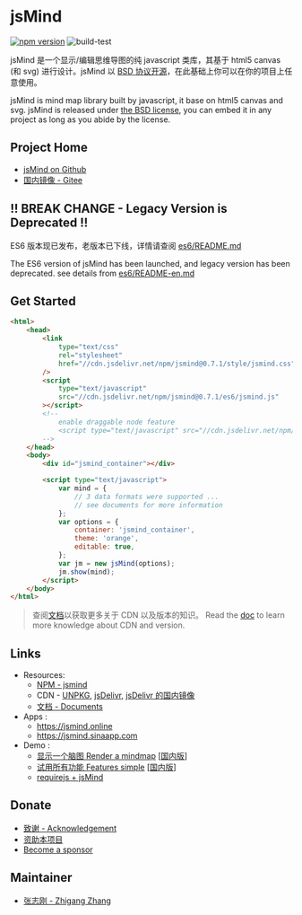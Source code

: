 # jsMind

[![npm version](https://badge.fury.io/js/jsmind.svg)](https://www.npmjs.com/package/jsmind)
![build-test](https://github.com/hizzgdev/jsmind/actions/workflows/node.js.yml/badge.svg)

jsMind 是一个显示/编辑思维导图的纯 javascript 类库，其基于 html5 canvas (和 svg) 进行设计。jsMind 以 [BSD 协议开源](LICENSE)，在此基础上你可以在你的项目上任意使用。

jsMind is mind map library built by javascript, it base on html5 canvas and svg. jsMind is released under [the BSD license](LICENSE), you can embed it in any project as long as you abide by the license.

## Project Home

-   [jsMind on Github](https://github.com/hizzgdev/jsmind)
-   [国内镜像 - Gitee](https://gitee.com/hizzgdev/jsmind)

## !! BREAK CHANGE - Legacy Version is Deprecated !!

ES6 版本现已发布，老版本已下线，详情请查阅 [es6/README.md](es6/README.md)

The ES6 version of jsMind has been launched, and legacy version has been deprecated. see details from [es6/README-en.md](es6/README-en.md)

## Get Started

```html
<html>
    <head>
        <link
            type="text/css"
            rel="stylesheet"
            href="//cdn.jsdelivr.net/npm/jsmind@0.7.1/style/jsmind.css"
        />
        <script
            type="text/javascript"
            src="//cdn.jsdelivr.net/npm/jsmind@0.7.1/es6/jsmind.js"
        ></script>
        <!--
            enable draggable node feature
            <script type="text/javascript" src="//cdn.jsdelivr.net/npm/jsmind@0.7.1/es6/jsmind.draggable-node.js"></script>
        -->
    </head>
    <body>
        <div id="jsmind_container"></div>

        <script type="text/javascript">
            var mind = {
                // 3 data formats were supported ...
                // see documents for more information
            };
            var options = {
                container: 'jsmind_container',
                theme: 'orange',
                editable: true,
            };
            var jm = new jsMind(options);
            jm.show(mind);
        </script>
    </body>
</html>
```

> 查阅[文档](docs/zh/1.usage.md)以获取更多关于 CDN 以及版本的知识。 Read the [doc](docs/en/1.usage.md) to learn more knowledge about CDN and version.

## Links

-   Resources:
    -   [NPM - jsmind](https://www.npmjs.com/package/jsmind)
    -   CDN - [UNPKG](https://unpkg.com/browse/jsmind/), [jsDelivr](https://www.jsdelivr.com/package/npm/jsmind/), [jsDelivr 的国内镜像](https://jsd.onmicrosoft.cn/npm/jsmind/)
    -   [文档 - Documents](https://hizzgdev.github.io/jsmind/docs)
-   Apps :
    -   <https://jsmind.online>
    -   <https://jsmind.sinaapp.com>
-   Demo :
    -   [显示一个脑图 Render a mindmap](https://hizzgdev.github.io/jsmind/example/1_basic.html) [[国内版](https://hizzgdev.github.io/jsmind/example/1_basic_cn.html)]
    -   [试用所有功能 Features simple](https://hizzgdev.github.io/jsmind/example/2_features.html) [[国内版](https://hizzgdev.github.io/jsmind/example/2_features_cn.html)]
    -   [requirejs + jsMind](https://hizzgdev.github.io/jsmind/example/3_requirejs.html)

## Donate

-   [致谢 - Acknowledgement](https://hizzgdev.github.io/acknowledgement.html)
-   [资助本项目](https://hizzgdev.github.io/sponsor.html)
-   [Become a sponsor](https://github.com/sponsors/hizzgdev)

## Maintainer

-   [张志刚 - Zhigang Zhang](https://hizzgdev.github.io)
